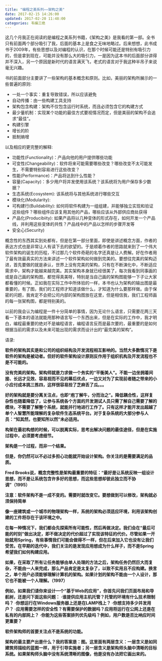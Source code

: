 ```yaml
---
title: "编程之美系列——架构之美"
date: 2017-02-15 14:26:00
updated: 2017-02-20 11:48:00
categories: 韦编三绝
---
```

这几个月我正在阅读的是编程之美系列书籍，《架构之美》是我看的第一部。全书只有前面两个部分吸引了我，后面的基本上是食之无味地略过。后来想想，此书成书于2009年，有些思想以及对编程的认识，在那个时候可能还是特别有吸引力的，但是拿到现在，可能并没有那么大的吸引力，一是因为这本书的后面部分讲得并不深入，另一个原因是新时代的语言满天飞，老式的语言对于我这种半吊子来说毫无兴趣。

书的前面部分主要讲了一些架构的基本概念和原则。比如，美丽的架构所展示的一些普遍的原则:

- 一处一个事实：重复导致错误，所以应该避免
- 自动传播：由一些构建工具支持
- 架构包含构建：架构不仅包含运行时系统，而且必须包含它的构建方式
- 最少量机制：实现某个功能的最佳方式要视情况而定，但是美丽的架构不会追求“最佳”。
- 构建引擎
- 增长的阶
- 抵制熵增

以及相应的更完整的解释:

- 功能性(Functionality)：产品向他的用户提供哪些功能
- 可变性(Changeability)：软件将来可能需要哪些改变？哪些改变不太可能发生，不需要特别容易进行这些改变？
- 性能(Performance)：产品将达到什么性能？
- 容量(Capacity)：多少用户将并发使用该系统？该系统将为用户保存多少数据？
- 生态系统(Ecosystem): 该系统将与其他系统进行哪些交互
- 模块化(Modularity):
- 可构建行(Buildability): 如何将软件构建为一组组建，并能够独立实现和验证这些组件？哪些组件应该复用其他的产品，哪些应该从外部供应商处获得
- 产品化(Producibiity): 如果产品将以几种变体的形式存在，如何开发一个产品线，并利用这些变体的共性？产品线中的产品以怎样的步骤开发等
- 安全心(Security)


概念性的东西其实到处都有，但是在第一部分里面，即使是讲述概念方面，作者的表达方式也是非常让人有读下去的欲望的。于是顺着作者的思路就来到了一个伟大软件架构的诞生的历程，不过那几个软件奇葩的名字还真是让人费解。好在作者用了最有效最真实的方法来讲述一个软件架构如何做到完美的。要想往完美的架构迈进，首先要做的就是承认，世界上没有完美的架构，只有在不断演化中，不断适应需求中，架构才能越来越完美。其实架构本身就已经很美了，每次我看到同事画的或是自己画的架构图，都觉得真美呀，特别是当自己画的架构图能够一下子让大家都看懂的时候。正如我在实际工作中所体验的一样，本书也认为架构的输出图是最重要的，有了图，我们的工程师才知道该做什么，才知道为什么要那样做。由于保密的问题，我肯定不会把公司内部的架构图放在这里，但是相信我，我们工程师画的每一张架构图，都是特别美的。

以前的我会认为编程是一件十分简单的事情，因为无论什么语言，只需要花两三天看一下基本的语法就能用那种语言写一个东西出来，但是在实际的工作中，我才明白，编程最重要的绝对不是编程语言，编程语言反而是最次要的，最重要的是如何根据当前的需求以及未来可能出现的需求而设计出的“最完美的架构”。

语录:

**软件的架构其实是和公司的组织结构及开发流程相互影响的。当然大多数情况下是软件的架构是被动者。但好的软件架构设计原则反作用于组织机构及开发流程也不是不可能的。**

**没有完美的架构。架构师就是力求做一个务实的“平衡美人”。不能一边坐拥着间接、长远才见效、容易视而不见的幕后优点，一边又对为了实现前者随之带来的小小应付成本挑三拣四，这样很容易捡了芝麻丢了瓜。。。**

**好的架构就是要分离关注点，也即“庖丁解牛，分而治之”。降低耦合性，这样复杂性也随着降低了，让参与系统各个方面的开发测试人员只需了解自己需要了解的模块，不需要了解整个系统，就能并行地进行工作了。只有这样才能开发出超越了单个人智慧所能理解的复杂软件生态系统平台。对于复杂系统的大部分参与人员：“知其然，也要知所以然”未必适用。**

**构架在最初构想的时候，可以脱离实际，思考出解决问题的最佳途径，但是在实施过程中，必须要考虑细节。**

**架构是一个过程，而非一个结果。**

**但是，你仍然可以不必过多担心功能就开始设计架构。你关注的是需要满足的品质。**

**Fred Brooks说，概念完整性是架构最重要的特征：“最好是让系统反映一组设计思想，而不是让系统包含许多好的思想，而这些思想却彼此独立而不协调”（1995）**

**注意：软件架构不是一成不变的。需要时就改变它。要想做到可以修改，架构就必须保持简单**

**像一座建筑或一个城市的物理架构一样，系统的架构必须适应环境，利用该架构创建的工件将存在于该环境之中。**

**在每一种情况下，我们都会先探索所有可能性，然后再做决定。我们会在“最后可能的时刻”做出决定，即不做决定的代价超过了实现该特征的代价。尽管如果一开始就用Spring，有些事情我们可能会做得不一样，但在后来加入它也没有让我们受苦。在早期的迭代中，我们关注的是发现应用想成为什么样子，而不是Spring希望我们如何构建应用。**

**如果，在采取了所有让任务能够由单人处理的方法之后，架构任务仍然巨大而复杂，不能由一人来完成，那么产品肯定是太复杂了，以致不实用且不应构建。换言之，单个用户必须能够理解计算机的架构。如果计划的架构不能由一个人设计，那它也不能被一个人理解。（1997）**

**例如，如果我们请你来设计一个“基于Web的应用”，你首先问我们页面布局和导航树，还是问下面这些问题： ·谁提供应用主机托管？托管的环境有什么技术限制吗？ ·你想运行在Windows服务器上还是在LAMP栈上？ ·你想支持多少并发用户？ ·应用需要怎样的安全性？有需要保护的数据吗？应用将运行在公网上还是在私有的内部网上？ ·你能为这些答案排列优先级吗？例如，用户数是否比响应时间更重要？**

**软件架构师的首要关注点不是系统的功能。**

**架构的最主要产出是什么？我的答案是：图。这里面有两层含义：一层含义是如同建筑师描绘的蓝图一样，用于引导实施者；另一层含义是架构师头脑中清晰的目标系统。如果架构师头脑中没有系统清晰的图像，他是没有办法把它画出来的。**


